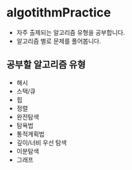 # algotithmPractice
  
- 자주 출제되는 알고리즘 유형을 공부합니다.
- 알고리즘 별로 문제를 풀어봅니다.

## 공부할 알고리즘 유형

- 해시
- 스택/큐
- 힙
- 정렬
- 완전탐색
- 탐욕법
- 통적계획법
- 깊이/너비 우선 탐색
- 이분탐색
- 그래프
